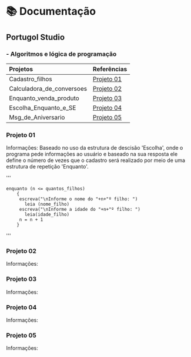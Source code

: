 # 📚 Documentação 
  ## Portugol Studio 
  ### - Algoritmos e lógica de programação
  |Projetos    | Referências |
  |:---------|-------------|
  |Cadastro_filhos|[Projeto 01](https://github.com/Alexandre-Paiva/projetos_algoritmo/blob/master/Cadastro_filhos.por)|
  |Calculadora_de_conversoes| [Projeto 02](https://github.com/Alexandre-Paiva/projetos_algoritmo/blob/master/Calculadora_de_conversoes.por)|
  |Enquanto_venda_produto| [Projeto 03](https://github.com/Alexandre-Paiva/projetos_algoritmo/blob/master/Enquanto_venda_produto.por)|
  |Escolha_Enquanto_e_SE| [Projeto 04](https://github.com/Alexandre-Paiva/projetos_algoritmo/blob/master/Escolha_Enquanto_e_SE.por)|
  |Msg_de_Aniversario | [Projeto 05](https://github.com/Alexandre-Paiva/projetos_algoritmo/blob/master/msg_de_aniversario.por)|

### Projeto 01 
 Informações: 
 Baseado no uso da estrutura de descisão 'Escolha', onde o programa pede informações ao usuário e baseado na sua resposta ele define o número de vezes que o cadastro será realizado por meio de uma estrutura de repetição 'Enquanto'.

 '''

    enquanto (n <= quantos_filhos)
    	{
     	 escreva("\nInforme o nome do "+n+"º filho: ")
    	   leia (nome_filho)
    	 escreva("\nInforme a idade do "+n+"º filho: ")
    	   leia(idade_filho)
         n = n + 1
     	}
'''
 

### Projeto 02 
 Informações: 
 
### Projeto 03 
 Informações: 
 
### Projeto 04 
 Informações: 
 
### Projeto 05 
 Informações: 
 
